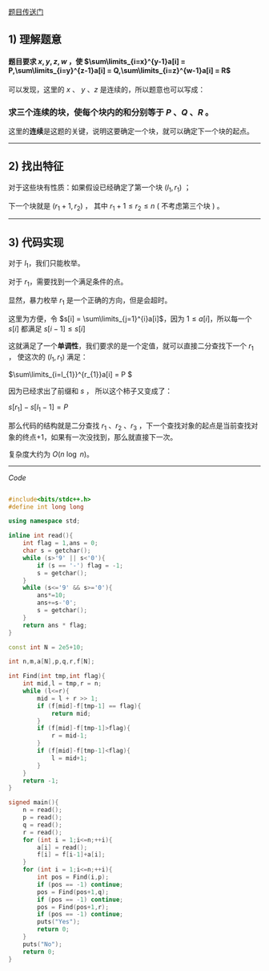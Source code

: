 [题目传送门](https://www.luogu.com.cn/problem/AT_abc265_d)

## $1)$ 理解题意

#### 题目要求 $x,y,z,w$ ，使 $\sum\limits_{i=x}^{y-1}a[i] = P,\sum\limits_{i=y}^{z-1}a[i] = Q,\sum\limits_{i=z}^{w-1}a[i] = R$ 
 
可以发现，这里的 $x$ 、 $y$ 、$z$ 是连续的，所以题意也可以写成：

### 求三个连续的块，使每个块内的和分别等于 $P$ 、$Q$ 、$R$ 。

这里的**连续**是这题的关键，说明这要确定一个块，就可以确定下一个块的起点。
 
 ----
 
## $2)$ 找出特征
 
对于这些块有性质：如果假设已经确定了第一个块 $(l_{1},r_{1})$ ；

下一个块就是 $(r_{1}+1,r_{2})$ ， 其中 $r_{1}+1\le r_{2} \le n$ $($ 不考虑第三个块 $)$  。

-----

## $3)$ 代码实现 

对于 $l_{1}$，我们只能枚举。

对于 $r_{1}$，需要找到一个满足条件的点。

显然，暴力枚举 $r_{1}$ 是一个正确的方向，但是会超时。

这里为方便，令 $s[i] = \sum\limits_{j=1}^{i}a[i]$，因为 $1\le a[i]$，所以每一个 $s[i]$  都满足 $s[i-1]\le s[i]$

这就满足了一个**单调性**，我们要求的是一个定值，就可以直接二分查找下一个 $r_{1}$ ， 使这次的 $(l_{1},r_{1})$ 满足：

$\sum\limits_{i=l_{1}}^{r_{1}}a[i] = P $

因为已经求出了前缀和 $s$ ， 所以这个柿子又变成了：

$s[r_{1}] - s[l_{1}-1] = P$ 

那么代码的结构就是二分查找 $r_{1}$ 、$r_{2}$ 、$r_{3}$ ，下一个查找对象的起点是当前查找对象的终点$+1$，如果有一次没找到，那么就直接下一次。

复杂度大约为 $O(n$ $\log$  $n)$。

----

$Code$

```cpp

#include<bits/stdc++.h>
#define int long long

using namespace std;

inline int read(){
	int flag = 1,ans = 0;
	char s = getchar();
	while (s>'9' || s<'0'){
		if (s == '-') flag = -1;
		s = getchar();
	}
	while (s<='9' && s>='0'){
		ans*=10;
		ans+=s-'0';
		s = getchar();
	}
	return ans * flag;
}

const int N = 2e5+10;

int n,m,a[N],p,q,r,f[N];

int Find(int tmp,int flag){
	int mid,l = tmp,r = n;
	while (l<=r){
		mid = l + r >> 1;
		if (f[mid]-f[tmp-1] == flag){
			return mid;
		}
		if (f[mid]-f[tmp-1]>flag){
			r = mid-1;
		}
		if (f[mid]-f[tmp-1]<flag){
			l = mid+1;
		}
	}
	return -1;
}

signed main(){
	n = read();
    p = read();
    q = read();
    r = read();
	for (int i = 1;i<=n;++i){
		a[i] = read();
		f[i] = f[i-1]+a[i];
	}
	for (int i = 1;i<=n;++i){
		int pos = Find(i,p);
		if (pos == -1) continue;
		pos = Find(pos+1,q);
		if (pos == -1) continue;
		pos = Find(pos+1,r);
		if (pos == -1) continue;
		puts("Yes");
		return 0;
	}
	puts("No");
	return 0;
}

```